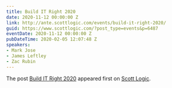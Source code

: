 ```yaml
---
title: Build IT Right 2020
date: 2020-11-12 00:00:00 Z
link: http://ante.scottlogic.com/events/build-it-right-2020/
guid: https://www.scottlogic.com/?post_type=events&p=6487
eventDate: 2020-11-12 00:00:00 Z
pubDateTime: 2020-02-05 12:07:48 Z
speakers:
- Mark Jose
- James Leftley
- Zac Rubin
---
```


<p>The post <a rel="nofollow" href="http://ante.scottlogic.com/events/build-it-right-2020/">Build IT Right 2020</a> appeared first on <a rel="nofollow" href="http://ante.scottlogic.com">Scott Logic</a>.</p>